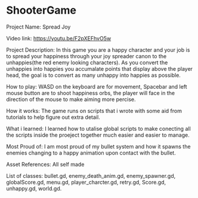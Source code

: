 # ShooterGame


Project Name: Spread Joy

Video link: https://youtu.be/F2pXEFhvO5w

Project Description: In this game you are a happy character and your job is to spread your happiness through your joy spreader canon to the unhappies(the red enemy looking characters). As you convert the unhappies into happies you accumalate points that display above the player head, the goal is to convert as many unhappy into happies as possible.

How to play: WASD on the keyboard are for movement, Spacebar and left mouse button are to shoot happiness orbs, the player will face in the direction of the mouse to make aiming more percise.

How it works: The game runs on scripts that i wrote with some aid from tutorials to help figure out extra detail.

What i learned: I learned how to utalise global scripts to make conecting all the scripts inside the proeject together much easier and easier to manage.

Most Proud of: I am most proud of my bullet system and how it spawns the enemies changing to a happy animation upon contact with the bullet. 

Asset References: All self made

List of classes: bullet.gd, enemy_death_anim.gd, enemy_spawner.gd, globalScore.gd, menu.gd, player_charcter.gd, retry.gd, Score.gd, unhappy.gd, world.gd.
